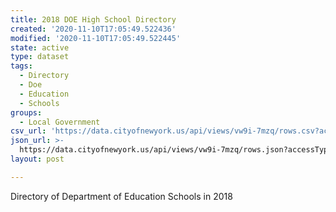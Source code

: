 ```yaml
---
title: 2018 DOE High School Directory
created: '2020-11-10T17:05:49.522436'
modified: '2020-11-10T17:05:49.522445'
state: active
type: dataset
tags:
  - Directory
  - Doe
  - Education
  - Schools
groups:
  - Local Government
csv_url: 'https://data.cityofnewyork.us/api/views/vw9i-7mzq/rows.csv?accessType=DOWNLOAD'
json_url: >-
  https://data.cityofnewyork.us/api/views/vw9i-7mzq/rows.json?accessType=DOWNLOAD
layout: post

---
```

Directory of Department of Education Schools in 2018
